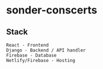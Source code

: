 # sonder-conscerts

## Stack
```
React - Frontend
Django - Backend / API handler
Firebase - Database
Netlify/Firebase - Hosting
```
